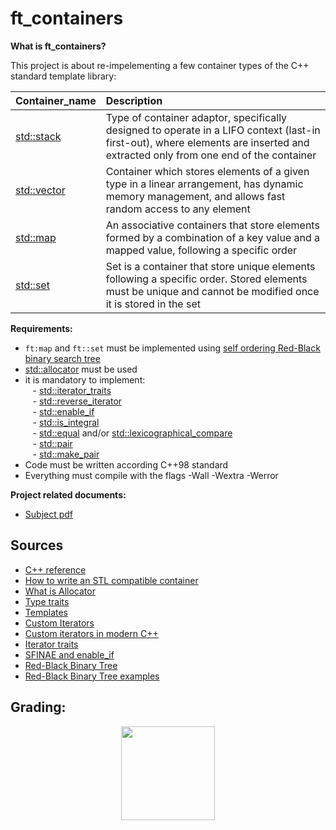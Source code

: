# ft_containers

**What is ft_containers?**

This project is about re-impelementing a few container types of the C++ standard template library:

| Container_name	  | Description |
|:------------------|:-----------------------------------------------------------------|
| [std::stack](http://www.cplusplus.com/reference/stack/stack) | Type of container adaptor, specifically designed to operate in a LIFO context (last-in first-out), where elements are inserted and extracted only from one end of the container |
| [std::vector](http://www.cplusplus.com/reference/vector/vector) | Container which stores elements of a given type in a linear arrangement, has dynamic memory management, and allows fast random access to any element |
| [std::map](http://www.cplusplus.com/reference/map/map) | An associative containers that store elements formed by a combination of a key value and a mapped value, following a specific order |
| [std::set](http://www.cplusplus.com/reference/set/set) | Set is a container that store unique elements following a specific order. Stored elements must be unique and cannot be modified once it is stored in the set |



**Requirements:**
- `ft:map` and `ft::set` must be implemented using [self ordering Red-Black binary search tree](https://en.wikipedia.org/wiki/Red%E2%80%93black_tree)
- [std::allocator](https://en.cppreference.com/w/cpp/memory/allocator) must be used
- it is mandatory to implement:</br>
&nbsp;&nbsp; - [std::iterator_traits](https://en.cppreference.com/w/cpp/iterator/iterator_traits) </br>
&nbsp;&nbsp; - [std::reverse_iterator](https://en.cppreference.com/w/cpp/iterator/reverse_iterator) </br>
&nbsp;&nbsp; - [std::enable_if](https://en.cppreference.com/w/cpp/types/enable_if) </br>
&nbsp;&nbsp; - [std::is_integral](https://en.cppreference.com/w/cpp/types/is_integral) </br>
&nbsp;&nbsp; - [std::equal](https://en.cppreference.com/w/cpp/algorithm/equal) and/or [std::lexicographical_compare](https://en.cppreference.com/w/cpp/algorithm/lexicographical_compare) </br>
&nbsp;&nbsp; - [std::pair](https://en.cppreference.com/w/cpp/utility/pair) </br>
&nbsp;&nbsp; - [std::make_pair](https://en.cppreference.com/w/cpp/utility/pair/make_pair) </br>
- Code must be written according C++98 standard
- Everything must compile with the flags -Wall -Wextra -Werror

**Project related documents:**
- [Subject pdf](https://github.com/VMiseikis/42-Course/blob/master/Subject%20PDFs/ft_containers.en.subject.pdf) </br>

## Sources
- [C++ reference](https://en.cppreference.com/w/)
- [How to write an STL compatible container](https://medium.com/@vgasparyan1995/how-to-write-an-stl-compatible-container-fc5b994462c6)
- [What is Allocator](https://medium.com/@vgasparyan1995/what-is-an-allocator-c8df15a93ed)
- [Type traits](https://www.codeproject.com/Articles/774841/Cplusplus-type-traits-Header)
- [Templates](https://www.codeproject.com/Articles/257589/An-Idiots-Guide-to-Cplusplus-Templates-Part-1)
- [Custom Iterators](https://anderberg.me/2016/07/04/c-custom-iterators/)
- [Custom iterators in modern C++](https://www.internalpointers.com/post/writing-custom-iterators-modern-cpp)
- [Iterator traits](https://www.codeproject.com/Articles/36530/An-Introduction-to-Iterator-Traits)
- [SFINAE and enable_if](https://eli.thegreenplace.net/2014/sfinae-and-enable_if/)
- [Red-Black Binary Tree](https://www.youtube.com/watch?v=4KDovab_OS8&t=938s)
- [Red-Black Binary Tree examples](https://www.youtube.com/watch?v=PgO_Xj7DC1A)

## Grading:
<div align="center">
<img width="150" alt="" src="https://github.com/VMiseikis/42-Course/blob/master/Images/score_125_100.jpg">
</div>
